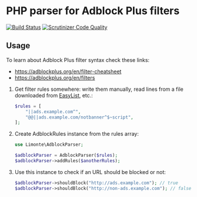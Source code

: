 PHP parser for Adblock Plus filters
===================================

[![Build Status](https://semaphoreci.com/api/v1/limonte/php-adblock-parser/branches/master/badge.svg)](https://semaphoreci.com/limonte/php-adblock-parser)
[![Scrutinizer Code Quality](https://scrutinizer-ci.com/g/limonte/php-adblock-parser/badges/quality-score.png?b=master)](https://scrutinizer-ci.com/g/limonte/php-adblock-parser/?branch=master)

Usage
-----

To learn about Adblock Plus filter syntax check these links:

* https://adblockplus.org/en/filter-cheatsheet
* https://adblockplus.org/en/filters

1. Get filter rules somewhere: write them manually, read lines from a file
   downloaded from [EasyList](https://easylist.to/), etc.:

   ```php
   $rules = [
       "||ads.example.com^",
       "@@||ads.example.com/notbanner^$~script",
   ];
   ```

2. Create AdblockRules instance from the rules array:

   ```php
   use Limonte\AdblockParser;

   $adblockParser = AdblockParser($rules);
   $adblockParser->addRules($anotherRules);
   ```

3. Use this instance to check if an URL should be blocked or not:

   ```php
   $adblockParser->shouldBlock("http://ads.example.com"); // true
   $adblockParser->shouldBlock("http://non-ads.example.com"); // false
   ```
